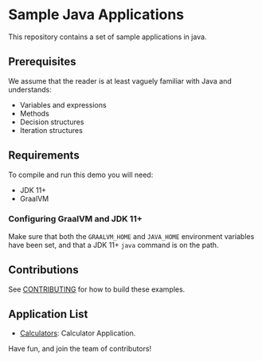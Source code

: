 # Sample Java Applications

This repository contains a set of sample applications in java.

## Prerequisites

We assume that the reader is at least vaguely familiar with Java and understands:

- Variables and expressions
- Methods
- Decision structures
- Iteration structures

## Requirements

To compile and run this demo you will need:

- JDK 11+
- GraalVM

### Configuring GraalVM and JDK 11+

Make sure that both the `GRAALVM_HOME` and `JAVA_HOME` environment variables have
been set, and that a JDK 11+ `java` command is on the path.

## Contributions

See [CONTRIBUTING](CONTRIBUTING.md) for how to build these examples.

## Application List

* [Calculators](./calculators): Calculator Application.

Have fun, and join the team of contributors!
